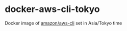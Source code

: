 # docker-aws-cli-tokyo
Docker image of [amazon/aws-cli](https://hub.docker.com/r/amazon/aws-cli) set in Asia/Tokyo time
